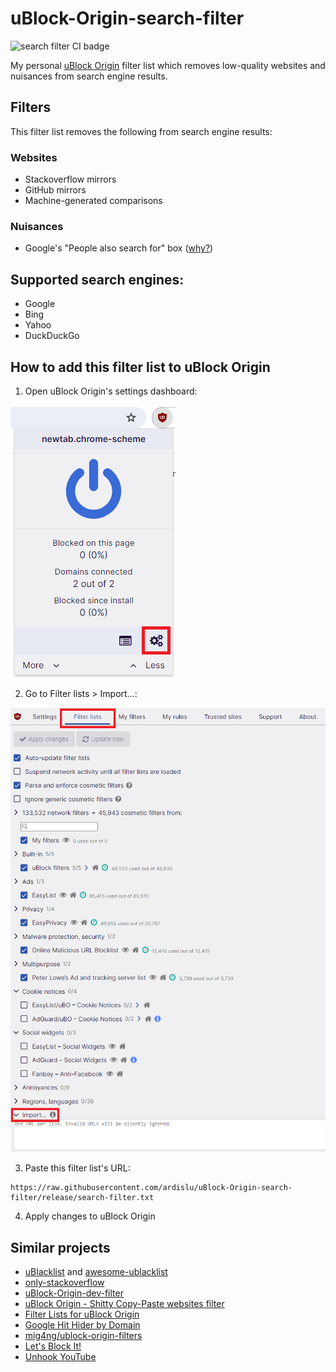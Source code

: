 # uBlock-Origin-search-filter

![search filter CI badge](https://github.com/ardislu/uBlock-Origin-search-filter/actions/workflows/make-search-filter.yml/badge.svg)

My personal [uBlock Origin](https://ublockorigin.com) filter list which removes low-quality websites and nuisances from search engine results.

## Filters

This filter list removes the following from search engine results:

### Websites

- Stackoverflow mirrors
- GitHub mirrors
- Machine-generated comparisons

### Nuisances

- Google's "People also search for" box ([why?](https://webapps.stackexchange.com/questions/115038/how-to-stop-googles-people-also-search-for))

## Supported search engines:
- Google
- Bing
- Yahoo
- DuckDuckGo

## How to add this filter list to uBlock Origin

1. Open uBlock Origin's settings dashboard:

![uBlock Origin settings dashboard](./.github/settings-dashboard.png)

2. Go to Filter lists > Import...:

![import filter lists textarea](./.github/import-filter-list.png)

3. Paste this filter list's URL:

```
https://raw.githubusercontent.com/ardislu/uBlock-Origin-search-filter/release/search-filter.txt
```

4. Apply changes to uBlock Origin

## Similar projects
- [uBlacklist](https://iorate.github.io/ublacklist) and [awesome-ublacklist](https://github.com/rjaus/awesome-ublacklist)
- [only-stackoverflow](https://github.com/RyuaNerin/only-stackoverflow)
- [uBlock-Origin-dev-filter](https://github.com/quenhus/uBlock-Origin-dev-filter)
- [uBlock Origin - Shitty Copy-Paste websites filter](https://github.com/stroobants-dev/ublock-origin-shitty-copies-filter)
- [Filter Lists for uBlock Origin](https://github.com/MrBukLau/filter-lists-for-ublock-origin)
- [Google Hit Hider by Domain](https://greasyfork.org/en/scripts/1682-google-hit-hider-by-domain-search-filter-block-sites)
- [mig4ng/ublock-origin-filters](https://github.com/mig4ng/ublock-origin-filters)
- [Let's Block It!](https://github.com/letsblockit/letsblockit)
- [Unhook YouTube](https://unhook.app/)